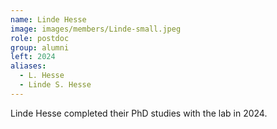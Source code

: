 ```yaml
---
name: Linde Hesse
image: images/members/Linde-small.jpeg
role: postdoc
group: alumni
left: 2024
aliases:
  - L. Hesse
  - Linde S. Hesse
---
```


Linde Hesse completed their PhD studies with the lab in 2024.

